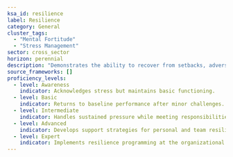 ```yaml
---
ksa_id: resilience
label: Resilience
category: General
cluster_tags: 
  - "Mental Fortitude"
  - "Stress Management"
sector: cross_sector
horizon: perennial
description: "Demonstrates the ability to recover from setbacks, adversity, or pressure."
source_frameworks: []
proficiency_levels:
  - level: Awareness
    indicator: Acknowledges stress but maintains basic functioning.
  - level: Basic
    indicator: Returns to baseline performance after minor challenges.
  - level: Intermediate
    indicator: Handles sustained pressure while meeting responsibilities.
  - level: Advanced
    indicator: Develops support strategies for personal and team resilience.
  - level: Expert
    indicator: Implements resilience programming at the organizational level.
---
```


